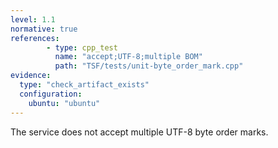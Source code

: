 ```yaml
---
level: 1.1
normative: true
references:
        - type: cpp_test
          name: "accept;UTF-8;multiple BOM"
          path: "TSF/tests/unit-byte_order_mark.cpp"
evidence:
  type: "check_artifact_exists"
  configuration:
    ubuntu: "ubuntu"
---
```


The service does not accept multiple UTF-8 byte order marks.